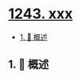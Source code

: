 # [1243. xxx](https://github.com/Tdahuyou/TNotes.leetcode/tree/main/notes/1243.%20xxx)

<!-- region:toc -->

- [1. 📝 概述](#1--概述)

<!-- endregion:toc -->

## 1. 📝 概述
